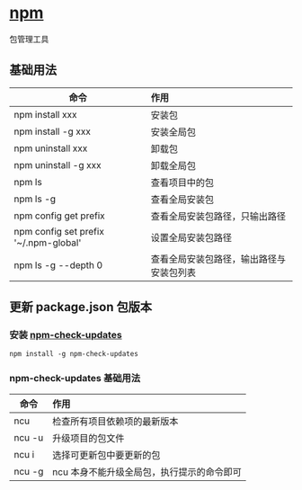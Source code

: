 # [npm](https://www.npmjs.com/)
包管理工具

## 基础用法
| 命令        |      作用      |
| ------------- | :----------- |
| npm install xxx      | 安装包 |
| npm install -g xxx      | 安装全局包 |
| npm uninstall xxx      | 卸载包 |
| npm uninstall -g xxx      | 卸载全局包 |
| npm ls      | 查看项目中的包 |
| npm ls -g      |   查看全局安装包    |
| npm config get prefix |   查看全局安装包路径，只输出路径    |
| npm config set prefix '~/.npm-global' | 设置全局安装包路径 |
| npm ls -g --depth 0 | 查看全局安装包路径，输出路径与安装包列表 |

## 更新 package.json 包版本

### 安装 [npm-check-updates](https://github.com/raineorshine/npm-check-updates)
```
npm install -g npm-check-updates
```

### npm-check-updates 基础用法
| 命令        |      作用      |
| ------------- | :----------- |
| ncu | 检查所有项目依赖项的最新版本 |
| ncu -u | 升级项目的包文件 |
| ncu i | 选择可更新包中要更新的包 |
| ncu -g | ncu 本身不能升级全局包，执行提示的命令即可 |
